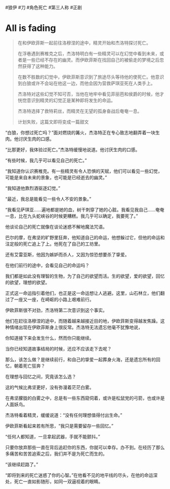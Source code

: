 #狼伊 #刀 #角色死亡 #第三人称 #正剧 
# All is fading

> 在和伊欧菲斯一起前往洛穆涅的途中，精灵开始和杰洛特探讨死亡。
>
> 在浮巷遇到赛椎克之后，杰洛特明白有一些精灵可以在幻觉中看到未来，或者是一些已经不存在的幽灵。而伊欧菲斯在找回自己的被偷走的梦境之后忽然获得了这种能力。
>
> 在数不胜数的幻觉中，伊欧菲斯意识到了旅途尽头等待他的使死亡。他意识到白狼或许不会站在他这一边，而他会因为营救萨琪亚死在人类手上。
>
> 杰洛特对这些幻觉不知可否，当他在地牢中看见菲丽芭和侯爵的时候，他才恍惚意识到精灵的幻觉正是某种即将发生的命运。
>
> 杰洛特选择了救特莉丝，而精灵在无望的孤身奋战后奄奄一息。
>
> 计划失败，这篇文即将变成一篇甜文

“白狼，你想过死亡吗？”面对燃烧的篝火，杰洛特正在专心致志地翻弄着一块生肉。他讨厌生肉的口感。

“比那更好，我体验过死亡。”杰洛特缓慢地说道。他讨厌生肉的口感。

“有些时候，我几乎可以看见自己的死亡。”

“我知道你认识赛椎克。有一些精灵有令人恐惧的天赋，他们可以看见一些幻觉，可能是来自未来的景象，也可能是已经逝去的幽灵。”

“我知道他靠烈酒驱逐幻觉。”

“最近，我总是能看见一些令人不安的景象。”

“我看见萨琪亚……遍地都是她的血，树干刺穿了她的心脏。我看见我自己……奄奄一息，比在九头蛇峡谷的时候更糟糕。我几乎可以确定，我要死了。”

他谈论自己的死亡就像在谈论迷惑不解地魔法咒语。



巴尔的摩，在弗坚的旷野里狂奔，他知道自己的命运，他想躲过它，但他的命运和注定般的死亡追上了上。他死在了自己的工坊里。

还有艾雷亚斯，他因为嫉妒而杀人，又因为惊恐想要杀了挚爱。

在他们前行的途中，会看见自己的命运吗？

我们都是如此没有理智的生物，为了自己的欲望而活。生的欲望，爱的欲望，回忆的欲望，理想的欲望。

正式这一命运指引着他们，也正是这一命运想让人逃避。这里，山石林立，他们翻过了一座又一座，在崎岖的小路上艰难前行。

伊欧菲斯很不对劲，杰洛特第二次意识到这个事实。

他们在赶往洛穆涅的途中，而随着越来越接近目的地，伊欧菲斯变得越发焦躁。这种情绪出现在伊欧菲斯身上很反常。杰洛特无法遗忘他毫不犹豫地说，

你知道接下来会发生什么，然而你只能继续。

当你已经知道故事结局的时候，还应不应该走下去呢？

那么，该怎么做？是继续前行，和自己的挚爱一起葬身火海，还是遗忘所有的回忆，朝着死亡狂奔？

在理想与回忆之间，究竟该怎么选？

这的气候比弗坚更好，没有弥漫着茫茫白雾。

在弗坚朦胧的白雾之中，总是有一些东西窥伺着，或许是松鼠党的弓箭，也或许是人面妖鸟。

杰洛特看着精灵，缓缓说道：“没有任何理想值得付出生命。”

伊欧菲斯看起来若有所思，“我只是需要留存一些回忆。”

“任何人都知道，一旦拿起武器，手就不能颤抖。”

只要你放弃那些一直在背后追赶你的东西，你就可以幸存。办不到。在经历了那么多痛苦和苦苦追索之后，我们并不是为死亡而生的。

“该继续赶路了。”

“即将到来的死亡迷惑了你的心智。”在他看不见的地平线的尽头，在他的命运深处，死亡一直如影随形，如同一双逼视着的眼睛。